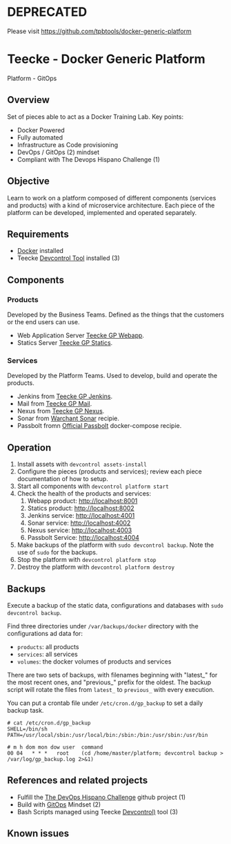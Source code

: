 # DEPRECATED

Please visit https://github.com/tpbtools/docker-generic-platform

# Teecke - Docker Generic Platform

Platform - GitOps

## Overview

Set of pieces able to act as a Docker Training Lab. Key points:

- Docker Powered
- Fully automated
- Infrastructure as Code provisioning
- DevOps / GitOps (2) mindset
- Compliant with The Devops Hispano Challenge (1)

## Objective

Learn to work on a platform composed of different components (services and products) with a kind of microservice architecture. Each piece of the platform can be developed, implemented and operated separately.

## Requirements

- [Docker](https://www.docker.com) installed
- Teecke [Devcontrol Tool](https://github.com/teecke/devcontrol) installed (3)

## Components

### Products

Developed by the Business Teams. Defined as the things that the customers or the end users can use.

- Web Application Server [Teecke GP Webapp](https://github.com/teecke/gp-webapp).
- Statics Server [Teecke GP Statics](https://github.com/teecke/gp-nginx).

### Services

Developed by the Platform Teams. Used to develop, build and operate the products.

- Jenkins from [Teecke GP Jenkins](https://github.com/teecke/gp-jenkins).
- Mail from [Teecke GP Mail](https://github.com/teecke/gp-mail).
- Nexus from [Teecke GP Nexus](https://github.com/teecke/gp-nexus).
- Sonar from [Warchant Sonar](https://gist.github.com/Warchant/0d0f0104fe7adf3b310937d2db67b512) recipie.
- Passbolt fromn [Official Passbolt](https://help.passbolt.com/hosting/install/ce/docker) docker-compose recipie.

## Operation

1. Install assets with `devcontrol assets-install`
2. Configure the pieces (products and services); review each piece documentation of how to setup.
3. Start all components with `devcontrol platform start`
4. Check the health of the products and services:
   1. Webapp product: <http://localhost:8001>
   2. Statics product: <http://localhost:8002>
   3. Jenkins service: <http://localhost:4001>
   4. Sonar service: <http://localhost:4002>
   5. Nexus service: <http://localhost:4003>
   6. Passbolt Service: <http://localhost:4004>
5. Make backups of the platform with `sudo devcontrol backup`. Note the use of `sudo` for the backups.
6. Stop the platform with `devcontrol platform stop`
7. Destroy the platform with `devcontrol platform destroy`

## Backups

Execute a backup of the static data, configurations and databases with `sudo devcontrol backup`.

Find three directories under `/var/backups/docker` directory with the configurations ad data for:

- `products`: all products
- `services`: all services
- `volumes`: the docker volumes of products and services

There are two sets of backups, with filenames beginning with "latest_" for the most recent ones, and "previous_" prefix for the oldest. The backup script will rotate the files from `latest_` to `previous_` with every execution.

You can put a crontab file under `/etc/cron.d/gp_backup` to set a daily backup task.

```console
# cat /etc/cron.d/gp_backup
SHELL=/bin/sh
PATH=/usr/local/sbin:/usr/local/bin:/sbin:/bin:/usr/sbin:/usr/bin

# m h dom mon dow user	command
00 04	* * *	root    (cd /home/master/platform; devcontrol backup > /var/log/gp_backup.log 2>&1)
```

## References and related projects

- Fulfill the [The DevOps Hispano Challenge](https://github.com/devops-hispano/reto-devops]) github project (1)
- Build with [GitOps](https://www.weave.works/technologies/gitops/) Mindset (2)
- Bash Scripts managed using Teecke [Devcontrol)](https://github.com/teecke/devcontrol) tool (3)

## Known issues
